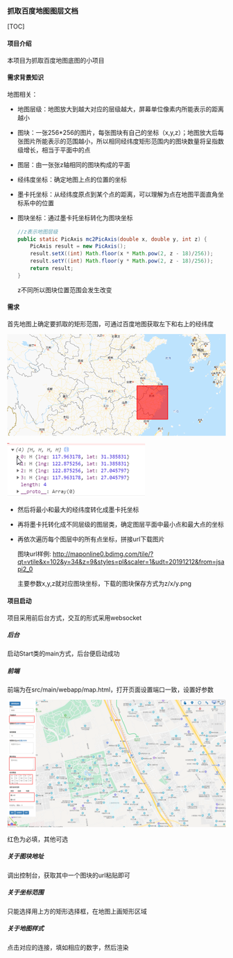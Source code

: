 ### 抓取百度地图图层文档

[TOC]

#### 项目介绍

本项目为抓取百度地图底图的小项目

#### 需求背景知识

地图相关：

- 地图层级：地图放大到越大对应的层级越大，屏幕单位像素内所能表示的距离越小

- 图块：一张256*256的图片，每张图块有自己的坐标（x,y,z）；地图放大后每张图片所能表示的范围越小，所以相同经纬度矩形范围内的图块数量将呈指数级增长，相当于平面中的点

- 图层：由一张张z轴相同的图块构成的平面

- 经纬度坐标：确定地图上点的位置的坐标

- 墨卡托坐标：从经纬度原点到某个点的距离，可以理解为点在地图平面直角坐标系中的位置

- 图块坐标：通过墨卡托坐标转化为图块坐标

  ```java
  //z表示地图层级
  public static PicAxis mc2PicAxis(double x, double y, int z) {
      PicAxis result = new PicAxis();
      result.setX((int) Math.floor(x * Math.pow(2, z - 18)/256));
      result.setY((int) Math.floor(y * Math.pow(2, z - 18)/256));
      return result;
  }
  ```

  z不同所以图块位置范围会发生改变

#### 需求

首先地图上确定要抓取的矩形范围，可通过百度地图获取左下和右上的经纬度

![image](https://raw.githubusercontent.com/nvyougakki/capturebaidumaptiles/master/images/1584748928112.png)

![1584749376007](https://raw.githubusercontent.com/nvyougakki/capturebaidumaptiles/master/images/1584749376007.png)

- 然后将最小和最大的经纬度转化成墨卡托坐标

- 再将墨卡托转化成不同层级的图层类，确定图层平面中最小点和最大点的坐标

- 再依次遍历每个图层中的所有点坐标，拼接url下载图片

  图块url样例: http://maponline0.bdimg.com/tile/?qt=vtile&x=102&y=34&z=9&styles=pl&scaler=1&udt=20191212&from=jsapi2_0

  主要参数x,y,z就对应图块坐标，下载的图块保存方式为z/x/y.png

#### 项目启动

项目采用前后台方式，交互的形式采用websocket

##### 后台

启动Start类的main方式，后台便启动成功

##### 前端

前端为在src/main/webapp/map.html，打开页面设置端口一致，设置好参数

![1589441114357](https://raw.githubusercontent.com/nvyougakki/capturebaidumaptiles/master/images/1589441114357.png)

红色为必填，其他可选

##### 关于图块地址

调出控制台，获取其中一个图块的url粘贴即可

##### 关于坐标范围

只能选择用上方的矩形选择框，在地图上画矩形区域

##### 关于地图样式

点击对应的连接，填如相应的数字，然后渲染